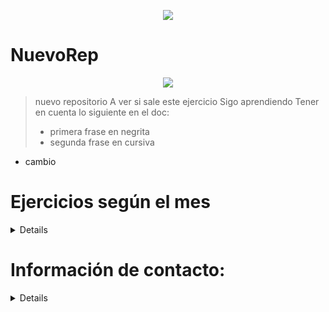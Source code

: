 <p align="center">
<img src="https://user-images.githubusercontent.com/92409193/196229657-22fea5ad-b235-4123-98de-68f40200b6af.gif">
</p>

# NuevoRep

<p align="center">
<img src="https://user-images.githubusercontent.com/92409193/196233825-a828f4d9-c063-42d6-81cf-2854ac63e511.png">
</p>

> nuevo repositorio
> A ver si sale este ejercicio
> Sigo aprendiendo
> Tener en cuenta lo siguiente en el doc:
> * primera frase en negrita
> * segunda frase en cursiva
* cambio

# Ejercicios según el mes 
<details>
    <sumary><b> Asistencia octubre: </b></sumary><br/>
    <ul>
    <li> Carlos Gustavo Ortiz - Laboratorio II - Clase 9 - “Clase aritmética: resta, multiplicación y división” </li>
<li></li>
    </ul>
</details>

# Información de contacto: 

<details>
    <sumary><b>Gustavo Ortiz</b></sumary><br/>
    <ul>
    <li>^[linkedin](https://www.linkedin.com/feed/?midToken=AQFRMDW-2-iFPQ&midSig=1_DcMyS90Jaqc1&trk=eml-email_notification_single_search_appearance_01-header-14-home&trkEmail=eml-email_notification_single_search_appearance_01-header-14-home-null-evrdhn%7El16c7rij%7E7t-null-neptune%2Ffeed)</li>
<li></li>
    </ul>
</details>



